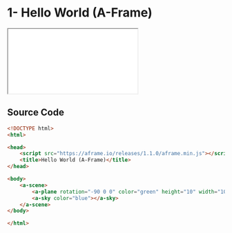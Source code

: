 # 1- Hello World (A-Frame)

<iframe src="/1 - Hello World/src/A-Frame/index.html"></iframe>

## Source Code

```html
<!DOCTYPE html>
<html>

<head>
    <script src="https://aframe.io/releases/1.1.0/aframe.min.js"></script>
    <title>Hello World (A-Frame)</title>
</head>

<body>
    <a-scene>
        <a-plane rotation="-90 0 0" color="green" height="10" width="10"></a-plane>
        <a-sky color="blue"></a-sky>
    </a-scene>
</body>

</html>
```
